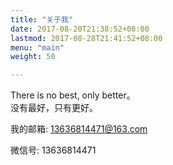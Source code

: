 ```yaml
---
title: "关于我"
date: 2017-08-20T21:38:52+08:00
lastmod: 2017-08-28T21:41:52+08:00
menu: "main"
weight: 50

---
```


There is no best, only better。  
没有最好，只有更好。    

我的邮箱: 13636814471@163.com

微信号: 13636814471